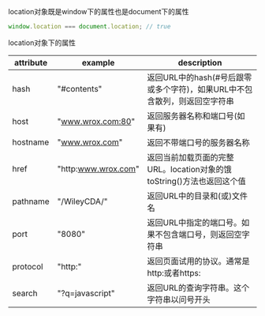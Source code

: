 location对象既是window下的属性也是document下的属性

```js
window.location === document.location; // true
```

location对象下的属性

| attribute | example             | description                                                  |
| --------- | ------------------- | ------------------------------------------------------------ |
| hash      | "#contents"         | 返回URL中的hash(#号后跟零或多个字符)，如果URL中不包含散列，则返回空字符串 |
| host      | "www.wrox.com:80"   | 返回服务器名称和端口号(如果有)                               |
| hostname  | "www.wrox.com"      | 返回不带端口号的服务器名称                                   |
| href      | "http:www.wrox.com" | 返回当前加载页面的完整URL。location对象的饿 toString()方法也返回这个值 |
| pathname  | "/WileyCDA/"        | 返回URL中的目录和(或)文件名                                  |
| port      | "8080"              | 返回URL中指定的端口号。如果不包含端口号，则返回空字符串      |
| protocol  | "http:"             | 返回页面试用的协议。通常是http:或者https:                    |
| search    | "?q=javascript"     | 返回URL的查询字符串。这个字符串以问号开头                    |

​	